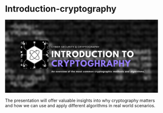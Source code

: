 # Introduction-cryptography
<img src="logo.png" />

The presentation will offer valuable insights into why cryptography matters and how we can use and apply different algorithms in real world scenarios.
